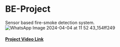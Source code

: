 # BE-Project
Sensor based fire-smoke detection system.
![WhatsApp Image 2024-04-04 at 11 52 43_154ff249](https://github.com/Pratikpd14/BE-Project/assets/87378215/269ea50a-c080-40d0-8ed9-8105f28336dc)
<h4><a href="https://youtu.be/bZTyX9vgHsE?si=FQp6Y2Vq41Ql1Yre">Project Video Link</a></h4>
